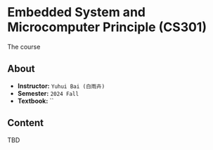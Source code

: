 # Embedded System and Microcomputer Principle (CS301)

The course

## About

- **Instructor:** `Yuhui Bai (白雨卉)`
- **Semester:** `2024 Fall`
- **Textbook:** ``

## Content

TBD
